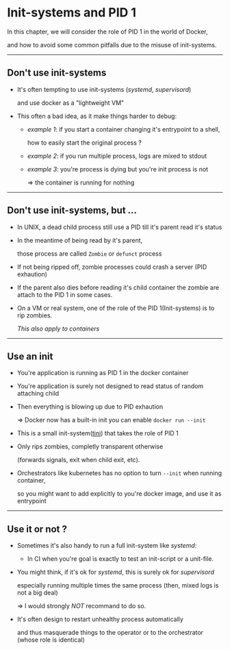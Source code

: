 # Init-systems and PID 1

In this chapter, we will consider the role of PID 1 in the world of Docker,

and how to avoid some common pitfalls due to the misuse of init-systems.

---
## Don't use init-systems

- It's often tempting to use init-systems (*systemd*, *supervisord*)

  and use docker as a "lightweight VM"

- This often a bad idea, as it make things harder to debug:

  - *example 1*: if you start a container changing it's entrypoint to a shell,

      how to easily start the original process ?

  - *example 2*: if you run multiple process, logs are mixed to stdout

  - *example 3*: you're process is dying but you're init process is not

      => the container is running for nothing

---
## Don't use init-systems, but ...

- In UNIX, a dead child process still use a PID till it's parent read it's status

- In the meantime of being read by it's parent,

  those process are called `Zombie` or `defunct` process

- If not being ripped off, zombie processes could crash a server (PID exhaution)

- If the parent also dies before reading it's child container the zombie are attach to the PID 1 in some cases.

- On a VM or real system, one of the role of the PID 1(Init-systems) is to rip zombies.

  *This also apply to containers*

---
## Use an init

- You're application is running as PID 1 in the docker container

- You're application is surely not designed to read status of random attaching child

- Then everything is blowing up due to PID exhaution

  => Docker now has a built-in init you can enable `docker run --init`

- This is a small init-system([tini](https://github.com/krallin/tini)) that takes the role of PID 1

- Only rips zombies, completly transparent otherwise

  (forwards signals, exit when child exit, etc).

- Orchestrators like kubernetes has no option to turn `--init` when running container,

  so you might want to add explicitly to you're docker image, and use it as entrypoint

---
## Use it or not ?

- Sometimes it's also handy to run a full init-system like *systemd*:

  - In CI when you're goal is exactly to test an init-script or a unit-file.

- You might think, if it's ok for *systemd*, this is surely ok for *supervisord*

  especially running multiple times the same process (then, mixed logs is not a big deal)

  => I would strongly *NOT* recommand to do so.

- It's often design to restart unhealthy process automatically

  and thus masquerade things to the operator or to the orchestrator (whose role is identical)
